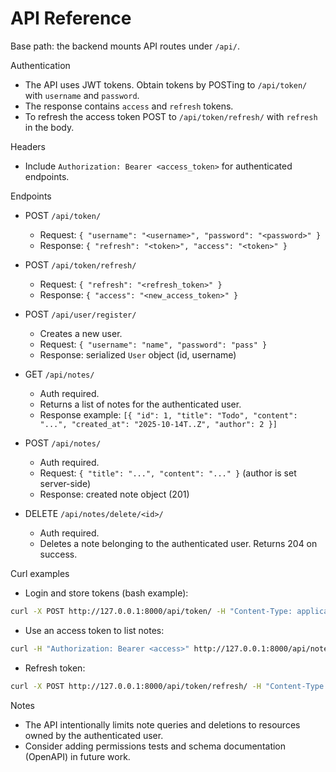 # API Reference

Base path: the backend mounts API routes under `/api/`.

Authentication

- The API uses JWT tokens. Obtain tokens by POSTing to `/api/token/` with `username` and `password`.
- The response contains `access` and `refresh` tokens.
- To refresh the access token POST to `/api/token/refresh/` with `refresh` in the body.

Headers

- Include `Authorization: Bearer <access_token>` for authenticated endpoints.

Endpoints

- POST `/api/token/`
  - Request: `{ "username": "<username>", "password": "<password>" }`
  - Response: `{ "refresh": "<token>", "access": "<token>" }`

- POST `/api/token/refresh/`
  - Request: `{ "refresh": "<refresh_token>" }`
  - Response: `{ "access": "<new_access_token>" }`

- POST `/api/user/register/`
  - Creates a new user.
  - Request: `{ "username": "name", "password": "pass" }`
  - Response: serialized `User` object (id, username)

- GET `/api/notes/`
  - Auth required.
  - Returns a list of notes for the authenticated user.
  - Response example: `[{ "id": 1, "title": "Todo", "content": "...", "created_at": "2025-10-14T..Z", "author": 2 }]`

- POST `/api/notes/`
  - Auth required.
  - Request: `{ "title": "...", "content": "..." }` (author is set server-side)
  - Response: created note object (201)

- DELETE `/api/notes/delete/<id>/`
  - Auth required.
  - Deletes a note belonging to the authenticated user. Returns 204 on success.

Curl examples

- Login and store tokens (bash example):

```bash
curl -X POST http://127.0.0.1:8000/api/token/ -H "Content-Type: application/json" -d '{"username":"user","password":"pass"}'
```

- Use an access token to list notes:

```bash
curl -H "Authorization: Bearer <access>" http://127.0.0.1:8000/api/notes/
```

- Refresh token:

```bash
curl -X POST http://127.0.0.1:8000/api/token/refresh/ -H "Content-Type: application/json" -d '{"refresh":"<refresh>"}'
```

Notes

- The API intentionally limits note queries and deletions to resources owned by the authenticated user.
- Consider adding permissions tests and schema documentation (OpenAPI) in future work.
